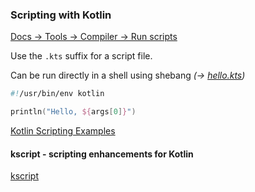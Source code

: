### Scripting with Kotlin

[Docs -> Tools -> Compiler -> Run scripts﻿](https://kotlinlang.org/docs/command-line.html#run-scripts)

Use the `.kts` suffix for a script file.

Can be run directly in a shell using shebang *(-> [hello.kts](./hello.kts))*

```kotlin
#!/usr/bin/env kotlin

println("Hello, ${args[0]}")
```

[Kotlin Scripting Examples](https://github.com/Kotlin/kotlin-script-examples/blob/master/jvm/main-kts/MainKts.md)

#### kscript - scripting enhancements for Kotlin

[kscript](https://github.com/holgerbrandl/kscript)
